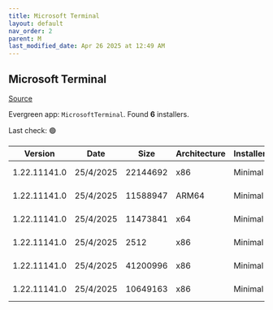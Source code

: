 ```yaml
---
title: Microsoft Terminal
layout: default
nav_order: 2
parent: M
last_modified_date: Apr 26 2025 at 12:49 AM
---
```


## Microsoft Terminal

[Source](https://github.com/microsoft/terminal/)

Evergreen app: `MicrosoftTerminal`. Found **6** installers.

Last check: 🟢

| Version      | Date      | Size     | Architecture | InstallerType | Type       | URI                                                                                                                                                                                                                                                                                                                                    |
| ------------ | --------- | -------- | ------------ | ------------- | ---------- | -------------------------------------------------------------------------------------------------------------------------------------------------------------------------------------------------------------------------------------------------------------------------------------------------------------------------------------- |
| 1.22.11141.0 | 25/4/2025 | 22144692 | x86          | Minimal       | msixbundle | [https://github.com/microsoft/terminal/releases/download/v1.22.11141.0/Microsoft.WindowsTerminal_1.22.11141.0_8wekyb3d8bbwe.msixbundle](https://github.com/microsoft/terminal/releases/download/v1.22.11141.0/Microsoft.WindowsTerminal_1.22.11141.0_8wekyb3d8bbwe.msixbundle)                                                         |
| 1.22.11141.0 | 25/4/2025 | 11588947 | ARM64        | Minimal       | zip        | [https://github.com/microsoft/terminal/releases/download/v1.22.11141.0/Microsoft.WindowsTerminal_1.22.11141.0_arm64.zip](https://github.com/microsoft/terminal/releases/download/v1.22.11141.0/Microsoft.WindowsTerminal_1.22.11141.0_arm64.zip)                                                                                       |
| 1.22.11141.0 | 25/4/2025 | 11473841 | x64          | Minimal       | zip        | [https://github.com/microsoft/terminal/releases/download/v1.22.11141.0/Microsoft.WindowsTerminal_1.22.11141.0_x64.zip](https://github.com/microsoft/terminal/releases/download/v1.22.11141.0/Microsoft.WindowsTerminal_1.22.11141.0_x64.zip)                                                                                           |
| 1.22.11141.0 | 25/4/2025 | 2512     | x86          | Minimal       | zip        | [https://github.com/microsoft/terminal/releases/download/v1.22.11141.0/GroupPolicyTemplates_1.22.11141.0.zip](https://github.com/microsoft/terminal/releases/download/v1.22.11141.0/GroupPolicyTemplates_1.22.11141.0.zip)                                                                                                             |
| 1.22.11141.0 | 25/4/2025 | 41200996 | x86          | Minimal       | zip        | [https://github.com/microsoft/terminal/releases/download/v1.22.11141.0/Microsoft.WindowsTerminal_1.22.11141.0_8wekyb3d8bbwe.msixbundle_Windows10_PreinstallKit.zip](https://github.com/microsoft/terminal/releases/download/v1.22.11141.0/Microsoft.WindowsTerminal_1.22.11141.0_8wekyb3d8bbwe.msixbundle_Windows10_PreinstallKit.zip) |
| 1.22.11141.0 | 25/4/2025 | 10649163 | x86          | Minimal       | zip        | [https://github.com/microsoft/terminal/releases/download/v1.22.11141.0/Microsoft.WindowsTerminal_1.22.11141.0_x86.zip](https://github.com/microsoft/terminal/releases/download/v1.22.11141.0/Microsoft.WindowsTerminal_1.22.11141.0_x86.zip)                                                                                           |
